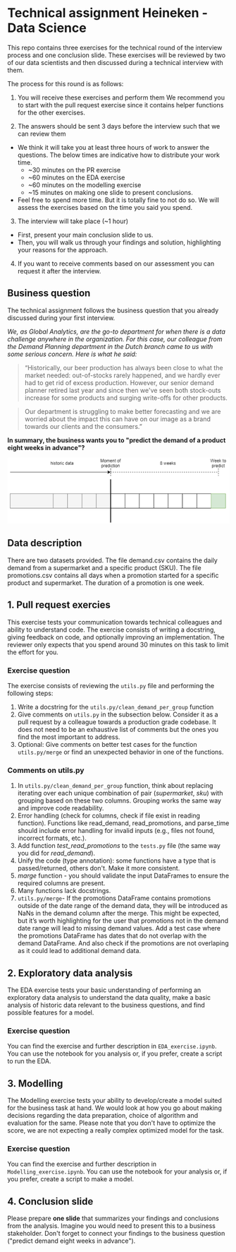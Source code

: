 # Technical assignment Heineken - Data Science

This repo contains three exercises for the technical round of the interview process and one conclusion slide. These exercises 
will be reviewed by two of our data scientists and then discussed during a technical interview with them.

The process for this round is as follows:
1. You will receive these exercises and perform them
  We recommend you to start with the pull request exercise since it contains helper functions for the other exercises.

2. The answers should be sent 3 days before the interview such that we can review them
  - We think it will take you at least three hours of work to answer the questions. The below times are indicative how to distribute your work time.
    - ~30 minutes on the PR exercise
    - ~60 minutes on the EDA exercise
    - ~60 minutes on the modelling exercise
    - ~15 minutes on making one slide to present conclusions.
  - Feel free to spend more time. But it is totally fine to not do so. We will assess the exercises based on the time you said you spend.

3. The interview will take place (~1 hour)
 - First, present your main conclusion slide to us.
 - Then, you will walk us through your findings and solution, highlighting your reasons for the approach.

4. If you want to receive comments based on our assessment you can request it after the interview.

## Business question
The technical assignment follows the business question that you already discussed during your first interview.

_We, as Global Analytics, are the go-to department for when there is a data challenge anywhere in the organization. For this case, our colleague from the Demand Planning department in the Dutch branch came to us with some serious concern. Here is what he said:_

> “Historically, our beer production has always been close to what the market needed: out-of-stocks rarely happened, and we hardly ever had to get rid of excess production. However, our senior demand planner retired last year and since then we've seen both stock-outs increase for some products and surging write-offs for other products.  

> Our department is struggling to make better forecasting and we are worried about the impact this can have on our image as a brand towards our clients and the consumers.” 


__In summary,  the business wants you to "predict the demand of a product eight weeks in advance"?__

![Prediction window](prediction_window.png)


## Data description
There are two datasets provided. The file demand.csv contains the daily demand from a supermarket and a specific product (SKU). The file promotions.csv contains all days when a promotion started for a specific product and supermarket. The duration of a promotion is one week.
 
## 1. Pull request exercies
This exercise tests your communication towards technical colleagues and ability to understand code. The exercise consists of writing a docstring, giving feedback on code, and optionally improving an implementation. The reviewer only expects that you spend around 30 minutes on this task to limit the effort for you. 

### Exercise question
The exercise consists of reviewing the `utils.py` file and performing the following steps:

1. Write a docstring for the `utils.py/clean_demand_per_group` function
2. Give comments on `utils.py` in the subsection below. Consider it as a pull request by a colleague towards a production grade codebase. It does not need to be an exhaustive list of comments but the ones you find the most important to address.
3. Optional: Give comments on better test cases for the function `utils.py/merge` or find an unexpected behavior in one of the functions. 

### Comments on utils.py

1. In `utils.py/clean_demand_per_group` function, think about replacing iterating over each unique combination of pair (_supermarket_, _sku_) with grouping based on these two columns. Grouping works the same way and improve code readability. 
2. Error handling (check for columns, check if file exist in reading function). Functions like read_demand, read_promotions, and parse_time should include error handling for invalid inputs (e.g., files not found, incorrect formats, etc.). 
4. Add function _test_read_promotions_ to the `tests.py` file (the same way you did for _read_demand_).
5. Unify the code (type annotation): some functions have a type that is passed/returned, others don't. Make it more consistent. 
6. _marge_ function - you should validate the input DataFrames to ensure the required columns are present.
7. Many functions lack docstrings. 
8. `utils.py/merge`- If the promotions DataFrame contains promotions outside of the date range of the demand data, they will be introduced as NaNs in the demand column after the merge. This might be expected, but it’s worth highlighting for the user that promotions not in the demand date range will lead to missing demand values. Add a test case where the promotions DataFrame has dates that do not overlap with the demand DataFrame. And also check if the promotions are not overlaping as it could lead to additional demand data. 

## 2. Exploratory data analysis

The EDA exercise tests your basic understanding of performing an exploratory data analysis to understand the data quality, make a basic analysis of historic data relevant to the business questions, and find possible features for a model. 

### Exercise question
You can find the exercise and further description in `EDA_exercise.ipynb`. You can use the notebook for you analysis or, if you prefer, create a script to run the EDA. 

## 3. Modelling 

The Modelling exercise tests your ability to develop/create a model suited for the business task at hand. We would look at how you go about making decisions regarding the data preparation, choice of algorithm and evaluation for the same. Please note that you don't have to optimize the score, we are not expecting a really complex optimized model for the task.

### Exercise question
You can find the exercise and further description in `Modelling_exercise.ipynb`. You can use the notebook for your analysis or, if you prefer, create a script to make a model. 

## 4. Conclusion slide

Please prepare **one slide** that summarizes your findings and conclusions from the analysis. Imagine you would need to present this to a business stakeholder. Don't forget to connect your findings to the business question ("predict demand eight weeks in advance").